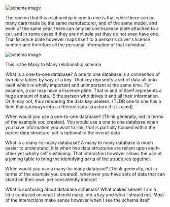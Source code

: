 ![schema image](/imgs/One-To-One-Schema.png?raw=true "One To One Schema")

The reason that this relationship is one to one is that while there can be many cars made by the same manufacturer, and of the same model, and even of the same year, there can only be one liscence plate attached to a car, and in some cases if they are not sole yet they do not even have one. That liscence plate however maps itself to a person's driver's license number and therefore all the personal information of that individual.


![schema image](/imgs/Grocery-List-Schema.png?raw=true "Grocery List Schema")

This is the Many to Many relationship schema


What is a one-to-one database?
A one to one database is a connection of two data tables by way of a key. That key reprsents a set of data all unto itself which is wholly important and unimportant at the same time. For example, a car may have a liscence plate. That in and of itself represents a huge amount of data, IE the person who drives it and all their information. Or it may not, thus rendering the data key useless. (TLDR one to one has a field that gateways into a different data structure if it is used)

When would you use a one-to-one database? (Think generally, not in terms of the example you created).
You would use a one to one database when you have information you want to link, that is partially housed within the parent data structure, yet is optional to the overall data

What is a many-to-many database?
A many to many database is much easier to understand, it is when two data structures are reliant upon each-other yet wholly self sustaining. That interaction however allows the use of a joining table to bring the identifying parts of the structures together.

When would you use a many-to-many database? (Think generally, not in terms of the example you created).
whenever you have sets of data that can stand on their own, yet consistently interact

What is confusing about database schemas? What makes sense?
I am a little confused on what I should make into a key and what I should not. Most of the interactions make sense however when I see the schema itself